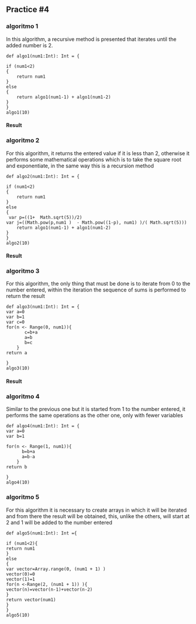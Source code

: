 ## Practice #4

### algoritmo 1
In this algorithm, a recursive method is presented that iterates until the added number is 2.
``` 
def algo1(num1:Int): Int = {

if (num1<2)
{
    return num1
}
else
{
    return algo1(num1-1) + algo1(num1-2)
}
}
algo1(10)

``` 
#### Result

### algoritmo 2
For this algorithm, it returns the entered value if it is less than 2, otherwise it performs some mathematical operations which is to take the square root and exponentiate, in the same way this is a recursion method
``` 
def algo2(num1:Int): Int = {

if (num1<2)
{
    return num1
}
else
{
 var p=((1+  Math.sqrt(5))/2)
var j=((Math.pow(p,num1 )  - Math.pow((1-p), num1) )/( Math.sqrt(5)))
    return algo1(num1-1) + algo1(num1-2)
}
}
algo2(10)

``` 
#### Result
### algoritmo 3
For this algorithm, the only thing that must be done is to iterate from 0 to the number entered, within the iteration the sequence of sums is performed to return the result
``` 
def algo3(num1:Int): Int = {
var a=0
var b=1
var c=0
for(n <- Range(0, num1)){
       c=b+a
       a=b
       b=c
    }
return a

}
algo3(10)

``` 
#### Result

### algoritmo 4
Similar to the previous one but it is started from 1 to the number entered, it performs the same operations as the other one, only with fewer variables
``` 
def algo4(num1:Int): Int = {
var a=0
var b=1

for(n <- Range(1, num1)){
      b=b+a
      a=b-a
    }
return b

}
algo4(10)

```
### algoritmo 5
For this algorithm it is necessary to create arrays in which it will be iterated and from there the result will be obtained, this, unlike the others, will start at 2 and 1 will be added to the number entered
``` 
def algo5(num1:Int): Int ={

if (num1<2){
return num1
}
else
{
var vector=Array.range(0, (num1 + 1) )
vector(0)=0
vector(1)=1
for(n <-Range(2, (num1 + 1)) ){
vector(n)=vector(n-1)+vector(n-2)
}
return vector(num1)
}
}
algo5(10)

```
